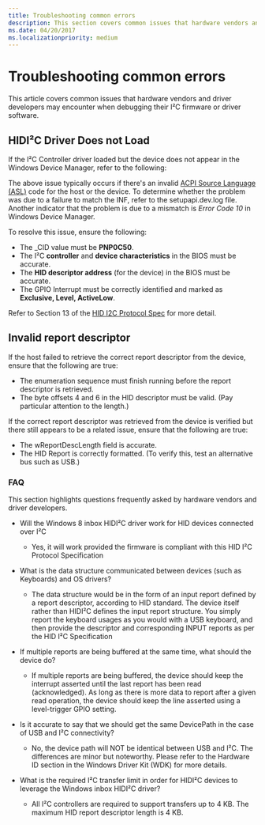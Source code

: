 ```yaml
---
title: Troubleshooting common errors
description: This section covers common issues that hardware vendors and driver developers may encounter when debugging their I²C firmware or driver software.
ms.date: 04/20/2017
ms.localizationpriority: medium
---
```


# Troubleshooting common errors

This article covers common issues that hardware vendors and driver developers may encounter when debugging their I²C firmware or driver software.

## HIDI²C Driver Does not Load

If the I²C Controller driver loaded but the device does not appear in the Windows Device Manager, refer to the following:

The above issue typically occurs if there's an invalid [ACPI Source Language (ASL)](https://uefi.org/htmlspecs/ACPI_Spec_6_4_html/19_ASL_Reference/ACPI_Source_Language_Reference.html?highlight=acpi%20source%20language) code for the host or the device. To determine whether the problem was due to a failure to match the INF, refer to the setupapi.dev.log file. Another indicator that the problem is due to a mismatch is *Error Code 10* in Windows Device Manager.

To resolve this issue, ensure the following:

- The \_CID value must be **PNP0C50**.
- The I²C **controller** and **device characteristics** in the BIOS must be accurate.
- The **HID descriptor address** (for the device) in the BIOS must be accurate.
- The GPIO Interrupt must be correctly identified and marked as **Exclusive, Level, ActiveLow**.

Refer to Section 13 of the [HID I2C Protocol Spec](https://docs.microsoft.com/previous-versions/windows/hardware/design/dn642101(v=vs.85)) for more detail.

## Invalid report descriptor

If the host failed to retrieve the correct report descriptor from the device, ensure that the following are true:

- The enumeration sequence must finish running before the report descriptor is retrieved.
- The byte offsets 4 and 6 in the HID descriptor must be valid. (Pay particular attention to the length.)

If the correct report descriptor was retrieved from the device is verified but there still appears to be a related issue, ensure that the following are true:

- The wReportDescLength field is accurate.
- The HID Report is correctly formatted. (To verify this, test an alternative bus such as USB.)

### FAQ

This section highlights questions frequently asked by hardware vendors and driver developers.

- Will the Windows 8 inbox HIDI²C driver work for HID devices connected over I²C
  - Yes, it will work provided the firmware is compliant with this HID I²C Protocol Specification

- What is the data structure communicated between devices (such as Keyboards) and OS drivers?
  - The data structure would be in the form of an input report defined by a report descriptor, according to HID standard. The device itself rather than HIDI²C defines the input report structure. You simply report the keyboard usages as you would with a USB keyboard, and then provide the descriptor and corresponding INPUT reports as per the HID I²C Specification

- If multiple reports are being buffered at the same time, what should the device do?
  - If multiple reports are being buffered, the device should keep the interrupt asserted until the last report has been read (acknowledged). As long as there is more data to report after a given read operation, the device should keep the line asserted using a level-trigger GPIO setting.

- Is it accurate to say that we should get the same DevicePath in the case of USB and I²C connectivity?
  - No, the device path will NOT be identical between USB and I²C. The differences are minor but noteworthy. Please refer to the Hardware ID section in the Windows Driver Kit (WDK) for more details.

- What is the required I²C transfer limit in order for HIDI²C devices to leverage the Windows inbox HIDI²C driver?
  - All I²C controllers are required to support transfers up to 4 KB. The maximum HID report descriptor length is 4 KB.

